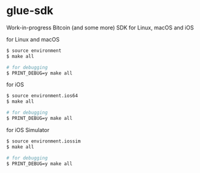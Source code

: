 # glue-sdk
Work-in-progress Bitcoin (and some more) SDK for Linux, macOS and iOS

for Linux and macOS
```sh
$ source environment
$ make all

# for debugging
$ PRINT_DEBUG=y make all
```

for iOS
```sh
$ source environment.ios64
$ make all

# for debugging
$ PRINT_DEBUG=y make all
```

for iOS Simulator
```sh
$ source environment.iossim
$ make all

# for debugging
$ PRINT_DEBUG=y make all
```
